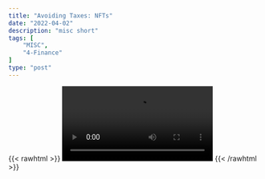 ```yaml
---
title: "Avoiding Taxes: NFTs"
date: "2022-04-02"
description: "misc short"
tags: [
    "MISC",
    "4-Finance"
]
type: "post"
---
```

{{< rawhtml >}}
    <video width="auto" height="auto" controls>
        <source src="https://clips.dev00ps.com/MISC/How%20To%20Avoid%20Paying%20Taxes%20With%20NFTs.mp4" type="video/mp4"> 
    </video>
{{< /rawhtml >}}